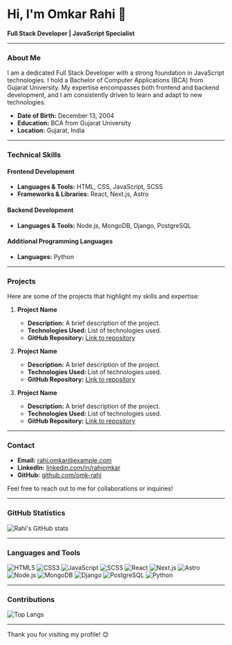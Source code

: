 # Hi, I'm Omkar Rahi 👋

**Full Stack Developer | JavaScript Specialist**

---

### About Me

I am a dedicated Full Stack Developer with a strong foundation in JavaScript technologies. I hold a Bachelor of Computer Applications (BCA) from Gujarat University. My expertise encompasses both frontend and backend development, and I am consistently driven to learn and adapt to new technologies.

- **Date of Birth:** December 13, 2004
- **Education:** BCA from Gujarat University
- **Location:** Gujarat, India

---

### Technical Skills

#### Frontend Development
- **Languages & Tools:** HTML, CSS, JavaScript, SCSS
- **Frameworks & Libraries:** React, Next.js, Astro

#### Backend Development
- **Languages & Tools:** Node.js, MongoDB, Django, PostgreSQL

#### Additional Programming Languages
- **Languages:** Python

---

### Projects

Here are some of the projects that highlight my skills and expertise:

1. **Project Name**
   - **Description:** A brief description of the project.
   - **Technologies Used:** List of technologies used.
   - **GitHub Repository:** [Link to repository](#)

2. **Project Name**
   - **Description:** A brief description of the project.
   - **Technologies Used:** List of technologies used.
   - **GitHub Repository:** [Link to repository](#)

3. **Project Name**
   - **Description:** A brief description of the project.
   - **Technologies Used:** List of technologies used.
   - **GitHub Repository:** [Link to repository](#)

---

### Contact

- **Email:** [rahi.omkar@example.com](mailto:rahi.omkar@example.com)
- **LinkedIn:** [linkedin.com/in/rahiomkar](https://linkedin.com/in/rahiomkar)
- **GitHub:** [github.com/omk-rahi](https://github.com/omk-rahi)

Feel free to reach out to me for collaborations or inquiries!

---

### GitHub Statistics

![Rahi's GitHub stats](https://github-readme-stats.vercel.app/api?username=omk-rahi&show_icons=true&theme=radical)

---

### Languages and Tools

![HTML5](https://img.shields.io/badge/HTML5-E34F26?style=for-the-badge&logo=html5&logoColor=white)
![CSS3](https://img.shields.io/badge/CSS3-1572B6?style=for-the-badge&logo=css3&logoColor=white)
![JavaScript](https://img.shields.io/badge/JavaScript-F7DF1E?style=for-the-badge&logo=javascript&logoColor=black)
![SCSS](https://img.shields.io/badge/SCSS-CC6699?style=for-the-badge&logo=sass&logoColor=white)
![React](https://img.shields.io/badge/React-20232A?style=for-the-badge&logo=react&logoColor=61DAFB)
![Next.js](https://img.shields.io/badge/Next.js-000000?style=for-the-badge&logo=nextdotjs&logoColor=white)
![Astro](https://img.shields.io/badge/Astro-FF5D01?style=for-the-badge&logo=astro&logoColor=white)
![Node.js](https://img.shields.io/badge/Node.js-339933?style=for-the-badge&logo=nodedotjs&logoColor=white)
![MongoDB](https://img.shields.io/badge/MongoDB-4EA94B?style=for-the-badge&logo=mongodb&logoColor=white)
![Django](https://img.shields.io/badge/Django-092E20?style=for-the-badge&logo=django&logoColor=white)
![PostgreSQL](https://img.shields.io/badge/PostgreSQL-336791?style=for-the-badge&logo=postgresql&logoColor=white)
![Python](https://img.shields.io/badge/Python-3776AB?style=for-the-badge&logo=python&logoColor=white)

---

### Contributions

![Top Langs](https://github-readme-stats.vercel.app/api/top-langs/?username=omk-rahi&layout=compact&theme=radical)

---

Thank you for visiting my profile! 😊

